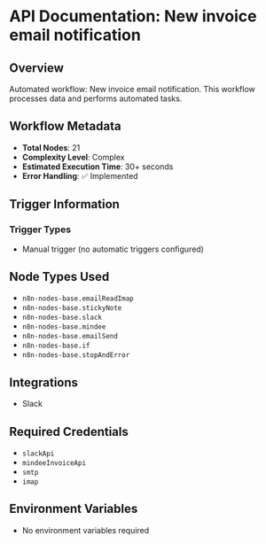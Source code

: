 # API Documentation: New invoice email notification

## Overview
Automated workflow: New invoice email notification. This workflow processes data and performs automated tasks.

## Workflow Metadata
- **Total Nodes**: 21
- **Complexity Level**: Complex
- **Estimated Execution Time**: 30+ seconds
- **Error Handling**: ✅ Implemented

## Trigger Information
### Trigger Types
- Manual trigger (no automatic triggers configured)

## Node Types Used
- `n8n-nodes-base.emailReadImap`
- `n8n-nodes-base.stickyNote`
- `n8n-nodes-base.slack`
- `n8n-nodes-base.mindee`
- `n8n-nodes-base.emailSend`
- `n8n-nodes-base.if`
- `n8n-nodes-base.stopAndError`

## Integrations
- Slack

## Required Credentials
- `slackApi`
- `mindeeInvoiceApi`
- `smtp`
- `imap`

## Environment Variables
- No environment variables required
